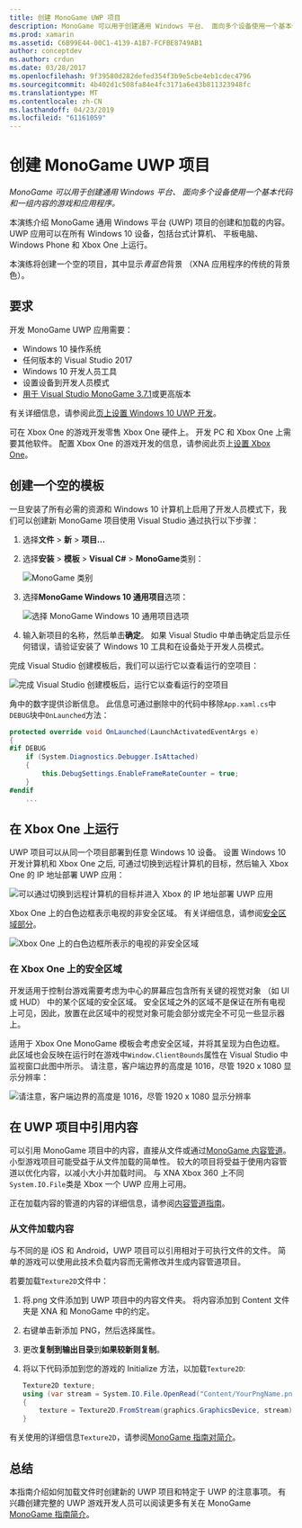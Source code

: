 ```yaml
---
title: 创建 MonoGame UWP 项目
description: MonoGame 可以用于创建通用 Windows 平台、 面向多个设备使用一个基本代码和一组内容的游戏和应用程序。
ms.prod: xamarin
ms.assetid: C6B99E44-00C1-4139-A1B7-FCFBE8749AB1
author: conceptdev
ms.author: crdun
ms.date: 03/28/2017
ms.openlocfilehash: 9f39580d282defed354f3b9e5cbe4eb1cdec4796
ms.sourcegitcommit: 4b402d1c508fa84e4fc3171a6e43b811323948fc
ms.translationtype: MT
ms.contentlocale: zh-CN
ms.lasthandoff: 04/23/2019
ms.locfileid: "61161059"
---
```

# <a name="creating-a-monogame-uwp-project"></a>创建 MonoGame UWP 项目

_MonoGame 可以用于创建通用 Windows 平台、 面向多个设备使用一个基本代码和一组内容的游戏和应用程序。_

本演练介绍 MonoGame 通用 Windows 平台 (UWP) 项目的创建和加载的内容。 UWP 应用可以在所有 Windows 10 设备，包括台式计算机、 平板电脑、 Windows Phone 和 Xbox One 上运行。

本演练将创建一个空的项目，其中显示*青蓝色*背景 （XNA 应用程序的传统的背景色）。

## <a name="requirements"></a>要求

开发 MonoGame UWP 应用需要：

- Windows 10 操作系统
- 任何版本的 Visual Studio 2017
- Windows 10 开发人员工具
- 设置设备到开发人员模式
- [用于 Visual Studio MonoGame 3.7.1](http://community.monogame.net/t/monogame-3-7-1-release/11173)或更高版本

有关详细信息，请参阅此[页上设置 Windows 10 UWP 开发](https://msdn.microsoft.com/windows/uwp/get-started/get-set-up)。

可在 Xbox One 的游戏开发零售 Xbox One 硬件上。 开发 PC 和 Xbox One 上需要其他软件。 配置 Xbox One 的游戏开发的信息，请参阅此页上[设置 Xbox One](https://msdn.microsoft.com/windows/uwp/xbox-apps/index)。

## <a name="creating-an-empty-template"></a>创建一个空的模板

一旦安装了所有必需的资源和 Windows 10 计算机上启用了开发人员模式下，我们可以创建新 MonoGame 项目使用 Visual Studio 通过执行以下步骤：

1. 选择**文件** > **新** > **项目...**
1. 选择**安装** > **模板** > **Visual C#**   >  **MonoGame**类别：

    ![](uwp-images/image1.png "MonoGame 类别")

1. 选择**MonoGame Windows 10 通用项目**选项：

    ![](uwp-images/image2.png "选择 MonoGame Windows 10 通用项目选项")

1. 输入新项目的名称，然后单击**确定**。
如果 Visual Studio 中单击确定后显示任何错误，请验证安装了 Windows 10 工具和在设备处于开发人员模式。

完成 Visual Studio 创建模板后，我们可以运行它以查看运行的空项目：

![](uwp-images/image3.png "完成 Visual Studio 创建模板后，运行它以查看运行的空项目")

角中的数字提供诊断信息。 此信息可通过删除中的代码中移除`App.xaml.cs`中`DEBUG`块中`OnLaunched`方法：


```csharp
protected override void OnLaunched(LaunchActivatedEventArgs e)
{
#if DEBUG
    if (System.Diagnostics.Debugger.IsAttached)
    {
        this.DebugSettings.EnableFrameRateCounter = true;
    }
#endif
    ...
```

## <a name="running-on-xbox-one"></a>在 Xbox One 上运行

UWP 项目可以从同一个项目部署到任意 Windows 10 设备。 设置 Windows 10 开发计算机和 Xbox One 之后, 可通过切换到远程计算机的目标，然后输入 Xbox One 的 IP 地址部署 UWP 应用：

![](uwp-images/remote.png "可以通过切换到远程计算机的目标并进入 Xbox 的 IP 地址部署 UWP 应用")

Xbox One 上的白色边框表示电视的非安全区域。 有关详细信息，请参阅[安全区域部分](#safe-area-on-xbox-one)。

![](uwp-images/safearea.png "Xbox One 上的白色边框所表示的电视的非安全区域")

### <a name="safe-area-on-xbox-one"></a>在 Xbox One 上的安全区域

开发适用于控制台游戏需要考虑为中心的屏幕应包含所有关键的视觉对象 （如 UI 或 HUD） 中的某个区域的安全区域。 安全区域之外的区域不是保证在所有电视上可见，因此，放置在此区域中的视觉对象可能会部分或完全不可见一些显示器上。

适用于 Xbox One MonoGame 模板会考虑安全区域，并将其呈现为白色边框。 此区域也会反映在运行时在游戏中`Window.ClientBounds`属性在 Visual Studio 中监视窗口此图中所示。 请注意，客户端边界的高度是 1016，尽管 1920 x 1080 显示分辨率：

![](uwp-images/clientbounds.png "请注意，客户端边界的高度是 1016，尽管 1920 x 1080 显示分辨率")

## <a name="referencing-content-in-uwp-projects"></a>在 UWP 项目中引用内容

可以引用 MonoGame 项目中的内容，直接从文件或通过[MonoGame 内容管道](~/graphics-games/cocossharp/content-pipeline/index.md)。 小型游戏项目可能受益于从文件加载的简单性。 较大的项目将受益于使用内容管道以优化内容，以减小大小并加载时间。 与 XNA Xbox 360 上不同`System.IO.File`类是 Xbox 一个 UWP 应用上可用。

正在加载内容的管道的内容的详细信息，请参阅[内容管道指南](~/graphics-games/cocossharp/content-pipeline/index.md)。

### <a name="loading-content-from-file"></a>从文件加载内容

与不同的是 iOS 和 Android，UWP 项目可以引用相对于可执行文件的文件。 简单的游戏可以使用此技术负载内容而无需修改并生成内容管道项目。

若要加载`Texture2D`文件中：

1. 将.png 文件添加到 UWP 项目中的内容文件夹。 将内容添加到 Content 文件夹是 XNA 和 MonoGame 中的约定。
1. 右键单击新添加 PNG，然后选择属性。
1. 更改**复制到输出目录**到**如果较新则复制**。
1. 将以下代码添加到您的游戏的 Initialize 方法，以加载`Texture2D`:

    ```csharp
    Texture2D texture;
    using (var stream = System.IO.File.OpenRead("Content/YourPngName.png"))
    {
        texture = Texture2D.FromStream(graphics.GraphicsDevice, stream);
    }
    ```

有关使用的详细信息`Texture2D`，请参阅[MonoGame 指南对简介](~/graphics-games/monogame/introduction/index.md)。

## <a name="summary"></a>总结

本指南介绍如何加载文件时创建新的 UWP 项目和特定于 UWP 的注意事项。 有兴趣创建完整的 UWP 游戏开发人员可以阅读更多有关在 MonoGame [MonoGame 指南简介](~/graphics-games/monogame/introduction/index.md)。
